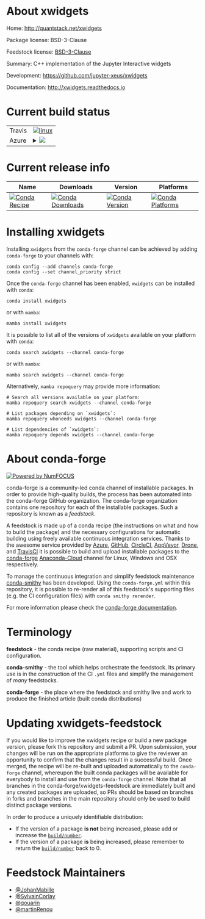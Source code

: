 About xwidgets
==============

Home: http://quantstack.net/xwidgets

Package license: BSD-3-Clause

Feedstock license: [BSD-3-Clause](https://github.com/conda-forge/xwidgets-feedstock/blob/main/LICENSE.txt)

Summary: C++ implementation of the Jupyter Interactive widgets

Development: https://github.com/jupyter-xeus/xwidgets

Documentation: http://xwidgets.readthedocs.io

Current build status
====================


<table><tr>
    <td>Travis</td>
    <td>
      <a href="https://app.travis-ci.com/conda-forge/xwidgets-feedstock">
        <img alt="linux" src="https://img.shields.io/travis/com/conda-forge/xwidgets-feedstock/main.svg?label=Linux">
      </a>
    </td>
  </tr>
    
  <tr>
    <td>Azure</td>
    <td>
      <details>
        <summary>
          <a href="https://dev.azure.com/conda-forge/feedstock-builds/_build/latest?definitionId=2376&branchName=main">
            <img src="https://dev.azure.com/conda-forge/feedstock-builds/_apis/build/status/xwidgets-feedstock?branchName=main">
          </a>
        </summary>
        <table>
          <thead><tr><th>Variant</th><th>Status</th></tr></thead>
          <tbody><tr>
              <td>linux_64</td>
              <td>
                <a href="https://dev.azure.com/conda-forge/feedstock-builds/_build/latest?definitionId=2376&branchName=main">
                  <img src="https://dev.azure.com/conda-forge/feedstock-builds/_apis/build/status/xwidgets-feedstock?branchName=main&jobName=linux&configuration=linux_64_" alt="variant">
                </a>
              </td>
            </tr><tr>
              <td>linux_aarch64</td>
              <td>
                <a href="https://dev.azure.com/conda-forge/feedstock-builds/_build/latest?definitionId=2376&branchName=main">
                  <img src="https://dev.azure.com/conda-forge/feedstock-builds/_apis/build/status/xwidgets-feedstock?branchName=main&jobName=linux&configuration=linux_aarch64_" alt="variant">
                </a>
              </td>
            </tr><tr>
              <td>linux_ppc64le</td>
              <td>
                <a href="https://dev.azure.com/conda-forge/feedstock-builds/_build/latest?definitionId=2376&branchName=main">
                  <img src="https://dev.azure.com/conda-forge/feedstock-builds/_apis/build/status/xwidgets-feedstock?branchName=main&jobName=linux&configuration=linux_ppc64le_" alt="variant">
                </a>
              </td>
            </tr><tr>
              <td>osx_64</td>
              <td>
                <a href="https://dev.azure.com/conda-forge/feedstock-builds/_build/latest?definitionId=2376&branchName=main">
                  <img src="https://dev.azure.com/conda-forge/feedstock-builds/_apis/build/status/xwidgets-feedstock?branchName=main&jobName=osx&configuration=osx_64_" alt="variant">
                </a>
              </td>
            </tr><tr>
              <td>win_64</td>
              <td>
                <a href="https://dev.azure.com/conda-forge/feedstock-builds/_build/latest?definitionId=2376&branchName=main">
                  <img src="https://dev.azure.com/conda-forge/feedstock-builds/_apis/build/status/xwidgets-feedstock?branchName=main&jobName=win&configuration=win_64_" alt="variant">
                </a>
              </td>
            </tr>
          </tbody>
        </table>
      </details>
    </td>
  </tr>
</table>

Current release info
====================

| Name | Downloads | Version | Platforms |
| --- | --- | --- | --- |
| [![Conda Recipe](https://img.shields.io/badge/recipe-xwidgets-green.svg)](https://anaconda.org/conda-forge/xwidgets) | [![Conda Downloads](https://img.shields.io/conda/dn/conda-forge/xwidgets.svg)](https://anaconda.org/conda-forge/xwidgets) | [![Conda Version](https://img.shields.io/conda/vn/conda-forge/xwidgets.svg)](https://anaconda.org/conda-forge/xwidgets) | [![Conda Platforms](https://img.shields.io/conda/pn/conda-forge/xwidgets.svg)](https://anaconda.org/conda-forge/xwidgets) |

Installing xwidgets
===================

Installing `xwidgets` from the `conda-forge` channel can be achieved by adding `conda-forge` to your channels with:

```
conda config --add channels conda-forge
conda config --set channel_priority strict
```

Once the `conda-forge` channel has been enabled, `xwidgets` can be installed with `conda`:

```
conda install xwidgets
```

or with `mamba`:

```
mamba install xwidgets
```

It is possible to list all of the versions of `xwidgets` available on your platform with `conda`:

```
conda search xwidgets --channel conda-forge
```

or with `mamba`:

```
mamba search xwidgets --channel conda-forge
```

Alternatively, `mamba repoquery` may provide more information:

```
# Search all versions available on your platform:
mamba repoquery search xwidgets --channel conda-forge

# List packages depending on `xwidgets`:
mamba repoquery whoneeds xwidgets --channel conda-forge

# List dependencies of `xwidgets`:
mamba repoquery depends xwidgets --channel conda-forge
```


About conda-forge
=================

[![Powered by
NumFOCUS](https://img.shields.io/badge/powered%20by-NumFOCUS-orange.svg?style=flat&colorA=E1523D&colorB=007D8A)](https://numfocus.org)

conda-forge is a community-led conda channel of installable packages.
In order to provide high-quality builds, the process has been automated into the
conda-forge GitHub organization. The conda-forge organization contains one repository
for each of the installable packages. Such a repository is known as a *feedstock*.

A feedstock is made up of a conda recipe (the instructions on what and how to build
the package) and the necessary configurations for automatic building using freely
available continuous integration services. Thanks to the awesome service provided by
[Azure](https://azure.microsoft.com/en-us/services/devops/), [GitHub](https://github.com/),
[CircleCI](https://circleci.com/), [AppVeyor](https://www.appveyor.com/),
[Drone](https://cloud.drone.io/welcome), and [TravisCI](https://travis-ci.com/)
it is possible to build and upload installable packages to the
[conda-forge](https://anaconda.org/conda-forge) [Anaconda-Cloud](https://anaconda.org/)
channel for Linux, Windows and OSX respectively.

To manage the continuous integration and simplify feedstock maintenance
[conda-smithy](https://github.com/conda-forge/conda-smithy) has been developed.
Using the ``conda-forge.yml`` within this repository, it is possible to re-render all of
this feedstock's supporting files (e.g. the CI configuration files) with ``conda smithy rerender``.

For more information please check the [conda-forge documentation](https://conda-forge.org/docs/).

Terminology
===========

**feedstock** - the conda recipe (raw material), supporting scripts and CI configuration.

**conda-smithy** - the tool which helps orchestrate the feedstock.
                   Its primary use is in the construction of the CI ``.yml`` files
                   and simplify the management of *many* feedstocks.

**conda-forge** - the place where the feedstock and smithy live and work to
                  produce the finished article (built conda distributions)


Updating xwidgets-feedstock
===========================

If you would like to improve the xwidgets recipe or build a new
package version, please fork this repository and submit a PR. Upon submission,
your changes will be run on the appropriate platforms to give the reviewer an
opportunity to confirm that the changes result in a successful build. Once
merged, the recipe will be re-built and uploaded automatically to the
`conda-forge` channel, whereupon the built conda packages will be available for
everybody to install and use from the `conda-forge` channel.
Note that all branches in the conda-forge/xwidgets-feedstock are
immediately built and any created packages are uploaded, so PRs should be based
on branches in forks and branches in the main repository should only be used to
build distinct package versions.

In order to produce a uniquely identifiable distribution:
 * If the version of a package **is not** being increased, please add or increase
   the [``build/number``](https://docs.conda.io/projects/conda-build/en/latest/resources/define-metadata.html#build-number-and-string).
 * If the version of a package **is** being increased, please remember to return
   the [``build/number``](https://docs.conda.io/projects/conda-build/en/latest/resources/define-metadata.html#build-number-and-string)
   back to 0.

Feedstock Maintainers
=====================

* [@JohanMabille](https://github.com/JohanMabille/)
* [@SylvainCorlay](https://github.com/SylvainCorlay/)
* [@gouarin](https://github.com/gouarin/)
* [@martinRenou](https://github.com/martinRenou/)

